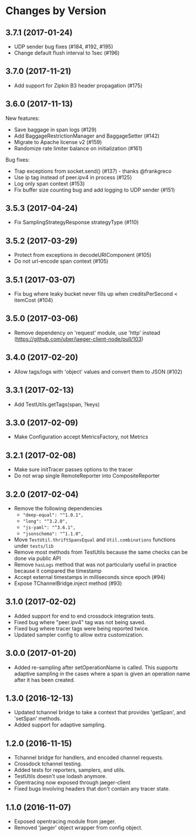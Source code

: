 Changes by Version
==================

3.7.1 (2017-01-24)
------------------

- UDP sender bug fixes (#184, #192, #195) 
- Change default flush interval to 1sec (#196)


3.7.0 (2017-11-21)
------------------

- Add support for Zipkin B3 header propagation (#175)


3.6.0 (2017-11-13)
------------------

New features:

- Save baggage in span logs (#129)
- Add BaggageRestrictionManager and BaggageSetter (#142)
- Migrate to Apache license v2 (#159)
- Randomize rate limiter balance on initialization (#161)

Bug fixes:

- Trap exceptions from socket.send() (#137) - thanks @frankgreco
- Use ip tag instead of peer.ipv4 in process (#125)
- Log only span context (#153)
- Fix buffer size counting bug and add logging to UDP sender (#151)


3.5.3 (2017-04-24)
------------------

- Fix SamplingStrategyResponse strategyType (#110)


3.5.2 (2017-03-29)
------------------

- Protect from exceptions in decodeURIComponent (#105)
- Do not url-encode span context (#105)


3.5.1 (2017-03-07)
------------------

- Fix bug where leaky bucket never fills up when creditsPerSecond < itemCost (#104)


3.5.0 (2017-03-06)
------------------

- Remove dependency on 'request' module, use 'http' instead (https://github.com/uber/jaeger-client-node/pull/103)


3.4.0 (2017-02-20)
------------------

- Allow tags/logs with 'object' values and convert them to JSON (#102)


3.3.1 (2017-02-13)
------------------

- Add TestUtils.getTags(span, ?keys)


3.3.0 (2017-02-09)
------------------

- Make Configuration accept MetricsFactory, not Metrics


3.2.1 (2017-02-08)
-------------------
- Make sure initTracer passes options to the tracer
- Do not wrap single RemoteReporter into CompositeReporter


3.2.0 (2017-02-04)
-------------------
- Remove the following dependencies
   -    `"deep-equal": "^1.0.1",`
   -    `"long": "^3.2.0",`
   -    `"js-yaml": "^3.6.1",`
   -    `"jsonschema": "^1.1.0",`
- Move `TestUtil.thriftSpansEqual` and `Util.combinations` functions under `tests/lib`
- Remove most methods from TestUtils because the same checks can be done via public API
- Remove `hasLogs` method that was not particularly useful in practice because it compared the timestamp
- Accept external timestamps in milliseconds since epoch (#94)
- Expose TChannelBridge.inject method (#93)


3.1.0 (2017-02-02)
-------------------
- Added support for end to end crossdock integration tests.
- Fixed bug where "peer.ipv4" tag was not being saved.
- Fixed bug where tracer tags were being reported twice.
- Updated sampler config to allow extra customization.

3.0.0 (2017-01-20)
-------------------
- Added re-sampling after setOperationName is called.  This supports
  adaptive sampling in the cases where a span is given an operation name
  after it has been created.

1.3.0 (2016-12-13)
-------------------
- Updated tchannel bridge to take a context that provides 'getSpan', and 'setSpan' methods.
- Added support for adaptive sampling.

1.2.0 (2016-11-15)
-------------------

- Tchannel bridge for handlers, and encoded channel requests.
- Crossdock tchannel testing.
- Added tests for reporters, samplers, and utils.
- TestUtils doesn't use lodash anymore.
- Opentracing now exposed through jaeger-client
- Fixed bugs involving headers that don't contain any tracer state.

1.1.0 (2016-11-07)
-------------------

- Exposed opentracing module from jaeger.
- Removed 'jaeger' object wrapper from config object.
